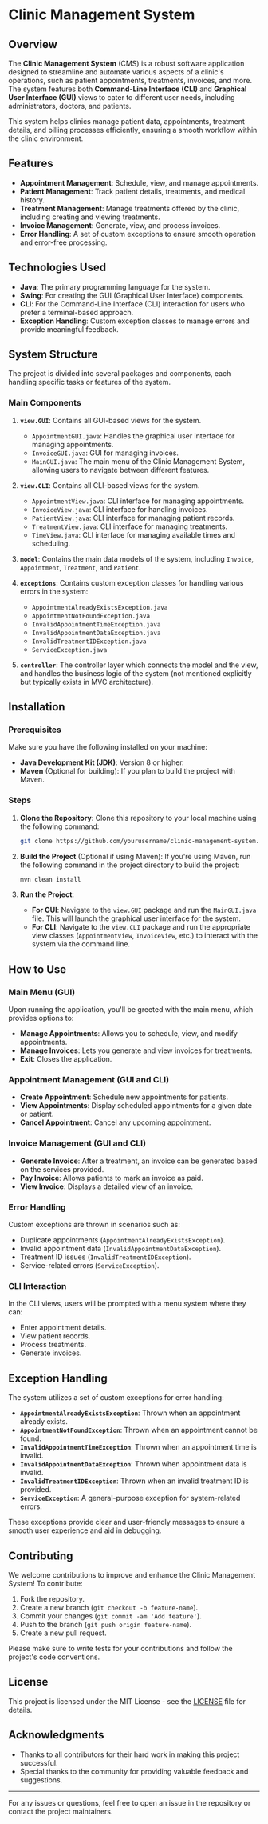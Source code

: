 # Clinic Management System

## Overview

The **Clinic Management System** (CMS) is a robust software application designed to streamline and automate various aspects of a clinic's operations, such as patient appointments, treatments, invoices, and more. The system features both **Command-Line Interface (CLI)** and **Graphical User Interface (GUI)** views to cater to different user needs, including administrators, doctors, and patients. 

This system helps clinics manage patient data, appointments, treatment details, and billing processes efficiently, ensuring a smooth workflow within the clinic environment.

## Features

- **Appointment Management**: Schedule, view, and manage appointments.
- **Patient Management**: Track patient details, treatments, and medical history.
- **Treatment Management**: Manage treatments offered by the clinic, including creating and viewing treatments.
- **Invoice Management**: Generate, view, and process invoices.
- **Error Handling**: A set of custom exceptions to ensure smooth operation and error-free processing.

## Technologies Used

- **Java**: The primary programming language for the system.
- **Swing**: For creating the GUI (Graphical User Interface) components.
- **CLI**: For the Command-Line Interface (CLI) interaction for users who prefer a terminal-based approach.
- **Exception Handling**: Custom exception classes to manage errors and provide meaningful feedback.

## System Structure

The project is divided into several packages and components, each handling specific tasks or features of the system.

### Main Components

1. **`view.GUI`**: Contains all GUI-based views for the system.
   - `AppointmentGUI.java`: Handles the graphical user interface for managing appointments.
   - `InvoiceGUI.java`: GUI for managing invoices.
   - `MainGUI.java`: The main menu of the Clinic Management System, allowing users to navigate between different features.

2. **`view.CLI`**: Contains all CLI-based views for the system.
   - `AppointmentView.java`: CLI interface for managing appointments.
   - `InvoiceView.java`: CLI interface for handling invoices.
   - `PatientView.java`: CLI interface for managing patient records.
   - `TreatmentView.java`: CLI interface for managing treatments.
   - `TimeView.java`: CLI interface for managing available times and scheduling.

3. **`model`**: Contains the main data models of the system, including `Invoice`, `Appointment`, `Treatment`, and `Patient`.

4. **`exceptions`**: Contains custom exception classes for handling various errors in the system:
   - `AppointmentAlreadyExistsException.java`
   - `AppointmentNotFoundException.java`
   - `InvalidAppointmentTimeException.java`
   - `InvalidAppointmentDataException.java`
   - `InvalidTreatmentIDException.java`
   - `ServiceException.java`

5. **`controller`**: The controller layer which connects the model and the view, and handles the business logic of the system (not mentioned explicitly but typically exists in MVC architecture).

## Installation

### Prerequisites
Make sure you have the following installed on your machine:
- **Java Development Kit (JDK)**: Version 8 or higher.
- **Maven** (Optional for building): If you plan to build the project with Maven.

### Steps

1. **Clone the Repository**:
   Clone this repository to your local machine using the following command:
   ```bash
   git clone https://github.com/yourusername/clinic-management-system.git
   ```

2. **Build the Project** (Optional if using Maven):
   If you're using Maven, run the following command in the project directory to build the project:
   ```bash
   mvn clean install
   ```

3. **Run the Project**:
    - **For GUI**: Navigate to the `view.GUI` package and run the `MainGUI.java` file. This will launch the graphical user interface for the system.
    - **For CLI**: Navigate to the `view.CLI` package and run the appropriate view classes (`AppointmentView`, `InvoiceView`, etc.) to interact with the system via the command line.

## How to Use

### Main Menu (GUI)
Upon running the application, you'll be greeted with the main menu, which provides options to:
- **Manage Appointments**: Allows you to schedule, view, and modify appointments.
- **Manage Invoices**: Lets you generate and view invoices for treatments.
- **Exit**: Closes the application.

### Appointment Management (GUI and CLI)
- **Create Appointment**: Schedule new appointments for patients.
- **View Appointments**: Display scheduled appointments for a given date or patient.
- **Cancel Appointment**: Cancel any upcoming appointment.

### Invoice Management (GUI and CLI)
- **Generate Invoice**: After a treatment, an invoice can be generated based on the services provided.
- **Pay Invoice**: Allows patients to mark an invoice as paid.
- **View Invoice**: Displays a detailed view of an invoice.

### Error Handling
Custom exceptions are thrown in scenarios such as:
- Duplicate appointments (`AppointmentAlreadyExistsException`).
- Invalid appointment data (`InvalidAppointmentDataException`).
- Treatment ID issues (`InvalidTreatmentIDException`).
- Service-related errors (`ServiceException`).

### CLI Interaction
In the CLI views, users will be prompted with a menu system where they can:
- Enter appointment details.
- View patient records.
- Process treatments.
- Generate invoices.

## Exception Handling

The system utilizes a set of custom exceptions for error handling:

- **`AppointmentAlreadyExistsException`**: Thrown when an appointment already exists.
- **`AppointmentNotFoundException`**: Thrown when an appointment cannot be found.
- **`InvalidAppointmentTimeException`**: Thrown when an appointment time is invalid.
- **`InvalidAppointmentDataException`**: Thrown when appointment data is invalid.
- **`InvalidTreatmentIDException`**: Thrown when an invalid treatment ID is provided.
- **`ServiceException`**: A general-purpose exception for system-related errors.

These exceptions provide clear and user-friendly messages to ensure a smooth user experience and aid in debugging.

## Contributing

We welcome contributions to improve and enhance the Clinic Management System! To contribute:
1. Fork the repository.
2. Create a new branch (`git checkout -b feature-name`).
3. Commit your changes (`git commit -am 'Add feature'`).
4. Push to the branch (`git push origin feature-name`).
5. Create a new pull request.

Please make sure to write tests for your contributions and follow the project's code conventions.

## License

This project is licensed under the MIT License - see the [LICENSE](LICENSE) file for details.

## Acknowledgments

- Thanks to all contributors for their hard work in making this project successful.
- Special thanks to the community for providing valuable feedback and suggestions.

---

For any issues or questions, feel free to open an issue in the repository or contact the project maintainers.